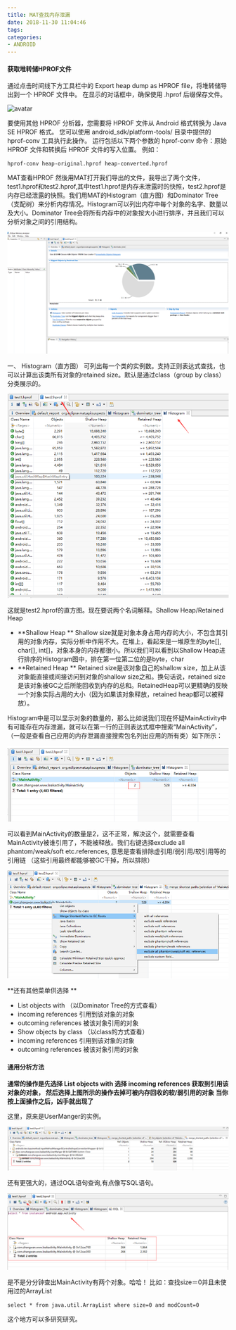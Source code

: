 ```yaml
---
title: MAT查找内存泄漏
date: 2018-11-30 11:04:46
tags:
categories:
- ANDROID
---
```

#### 获取堆转储HPROF文件
通过点击时间线下方工具栏中的 Export heap dump as HPROF file，将堆转储导出到一个 HPROF 文件中。 在显示的对话框中，确保使用 .hprof 后缀保存文件。

![avatar](https://github.com/zhoulzhou/MarkDownPhotos/raw/master/android/nei5.png)

要使用其他 HPROF 分析器，您需要将 HPROF 文件从 Android 格式转换为 Java SE HPROF 格式。 您可以使用 android_sdk/platform-tools/ 目录中提供的 hprof-conv 工具执行此操作。 运行包括以下两个参数的 hprof-conv 命令：原始 HPROF 文件和转换后 HPROF 文件的写入位置。 例如：

```
hprof-conv heap-original.hprof heap-converted.hprof
```

MAT查看HPROF
然後用MAT打开我们导出的文件，我导出了两个文件，test1.hprof和test2.hprof,其中test1.hprof是内存未泄露时的快照，test2.hprof是内存已经泄露的快照。我们用MAT的Histogram（直方图）和Dominator Tree （支配树）来分析内存情况。Histogram可以列出内存中每个对象的名字、数量以及大小。Dominator Tree会将所有内存中的对象按大小进行排序，并且我们可以分析对象之间的引用结构。 

![avatar](https://github.com/zhoulzhou/MarkDownPhotos/raw/master/android/nei6.png)

一、 Histogram（直方图）
可列出每一个类的实例数。支持正则表达式查找，也可以计算出该类所有对象的retained size。默认是通过class（group by class）分类展示的。 

![avatar](https://github.com/zhoulzhou/MarkDownPhotos/raw/master/android/nei7.png)

这就是test2.hprof的直方图。现在要说两个名词解释。Shallow Heap/Retained Heap 
- **Shallow Heap **
Shallow size就是对象本身占用内存的大小，不包含其引用的对象内存，实际分析中作用不大。在堆上，看起来是一堆原生的byte[], char[], int[]，对象本身的内存都很小。所以我们可以看到以Shallow Heap进行排序的Histogram图中，排在第一位第二位的是byte，char 
- **Retained Heap **
Retained size是该对象自己的shallow size，加上从该对象能直接或间接访问到对象的shallow size之和。换句话说，retained size是该对象被GC之后所能回收到内存的总和。RetainedHeap可以更精确的反映一个对象实际占用的大小（因为如果该对象释放，retained heap都可以被释放）。

Histogram中是可以显示对象的数量的，那么比如说我们现在怀疑MainActivity中有可能存在内存泄漏，就可以在第一行的正则表达式框中搜索“MainActivity”，（一般是查看自己应用的内存泄漏直接搜索包名列出应用的所有类）如下所示： 

![avatar](https://github.com/zhoulzhou/MarkDownPhotos/raw/master/android/nei8.png)

可以看到MainActivity的数量是2，这不正常，解决这个，就需要查看MainActivity被谁引用了，不能被释放。我们右键选择exclude all phantom/weak/soft etc.references, 意思是查看排除虚引用/弱引用/软引用等的引用链 （这些引用最终都能够被GC干掉，所以排除） 

![avatar](https://github.com/zhoulzhou/MarkDownPhotos/raw/master/android/nei9.png)

**还有其他菜单供选择 **
- List objects with （以Dominator Tree的方式查看） 
- incoming references 引用到该对象的对象 
- outcoming references 被该对象引用的对象 
- Show objects by class （以class的方式查看） 
- incoming references 引用到该对象的对象 
- outcoming references 被该对象引用的对象

#### 通用分析方法
**通常的操作是先选择 List objects with  选择 incoming references 获取到引用该对象的对象，
然后选择上图所示的操作去掉可被内存回收的软/弱引用的对象**
**当你按上面操作之后，凶手就出现了**

这里，原来是UserManger的实例。 

![avatar](https://github.com/zhoulzhou/MarkDownPhotos/raw/master/android/nei10.png)

还有更强大的，通过OQL语句查询,有点像写SQL语句。

![avatar](https://github.com/zhoulzhou/MarkDownPhotos/raw/master/android/nei11.png)

是不是分分钟查出MainActivity有两个对象。哈哈！ 
比如：查找size＝0并且未使用过的ArrayList

```
select * from java.util.ArrayList where size=0 and modCount=0
```

这个地方可以多研究研究。



